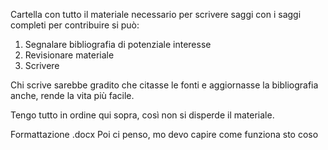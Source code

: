 Cartella con tutto il materiale necessario per scrivere saggi con i saggi completi per contribuire si può:

1) Segnalare bibliografia di potenziale interesse
2) Revisionare materiale
3) Scrivere

Chi scrive sarebbe gradito che citasse le fonti e aggiornasse la bibliografia anche, rende la vita più facile.

Tengo tutto in ordine qui sopra, così non si disperde il materiale.

Formattazione .docx
Poi ci penso, mo devo capire come funziona sto coso

